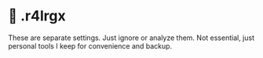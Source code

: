 # 🔩 .r4lrgx

These are separate settings. Just ignore or analyze them.
Not essential, just personal tools I keep for convenience and backup.
